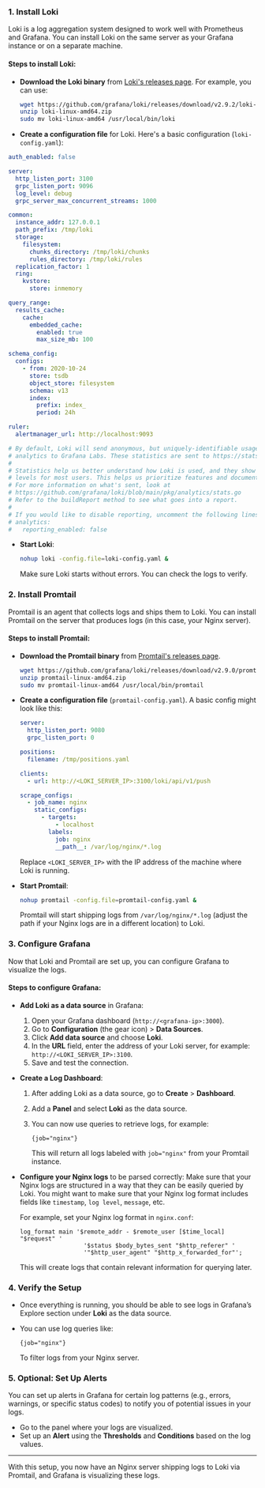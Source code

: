 ### 1. **Install Loki**

Loki is a log aggregation system designed to work well with Prometheus and Grafana. You can install Loki on the same server as your Grafana instance or on a separate machine.

#### Steps to install Loki:

- **Download the Loki binary** from [Loki's releases page](https://github.com/grafana/loki/releases). For example, you can use:

    ```bash
    wget https://github.com/grafana/loki/releases/download/v2.9.2/loki-linux-amd64.zip
    unzip loki-linux-amd64.zip
    sudo mv loki-linux-amd64 /usr/local/bin/loki
    ```

- **Create a configuration file** for Loki. Here's a basic configuration (`loki-config.yaml`):
```yaml
auth_enabled: false

server:
  http_listen_port: 3100
  grpc_listen_port: 9096
  log_level: debug
  grpc_server_max_concurrent_streams: 1000

common:
  instance_addr: 127.0.0.1
  path_prefix: /tmp/loki
  storage:
    filesystem:
      chunks_directory: /tmp/loki/chunks
      rules_directory: /tmp/loki/rules
  replication_factor: 1
  ring:
    kvstore:
      store: inmemory

query_range:
  results_cache:
    cache:
      embedded_cache:
        enabled: true
        max_size_mb: 100

schema_config:
  configs:
    - from: 2020-10-24
      store: tsdb
      object_store: filesystem
      schema: v13
      index:
        prefix: index_
        period: 24h

ruler:
  alertmanager_url: http://localhost:9093

# By default, Loki will send anonymous, but uniquely-identifiable usage and configuration
# analytics to Grafana Labs. These statistics are sent to https://stats.grafana.org/
#
# Statistics help us better understand how Loki is used, and they show us performance
# levels for most users. This helps us prioritize features and documentation.
# For more information on what's sent, look at
# https://github.com/grafana/loki/blob/main/pkg/analytics/stats.go
# Refer to the buildReport method to see what goes into a report.
#
# If you would like to disable reporting, uncomment the following lines:
# analytics:
#   reporting_enabled: false
```

- **Start Loki**:

    ```bash
    nohup loki -config.file=loki-config.yaml &
    ```

    Make sure Loki starts without errors. You can check the logs to verify.

### 2. **Install Promtail**

Promtail is an agent that collects logs and ships them to Loki. You can install Promtail on the server that produces logs (in this case, your Nginx server).

#### Steps to install Promtail:

- **Download the Promtail binary** from [Promtail's releases page](https://github.com/grafana/loki/releases).

    ```bash
    wget https://github.com/grafana/loki/releases/download/v2.9.0/promtail-linux-amd64.zip
    unzip promtail-linux-amd64.zip
    sudo mv promtail-linux-amd64 /usr/local/bin/promtail
    ```

- **Create a configuration file** (`promtail-config.yaml`). A basic config might look like this:

    ```yaml
    server:
      http_listen_port: 9080
      grpc_listen_port: 0

    positions:
      filename: /tmp/positions.yaml

    clients:
      - url: http://<LOKI_SERVER_IP>:3100/loki/api/v1/push

    scrape_configs:
      - job_name: nginx
        static_configs:
          - targets:
              - localhost
            labels:
              job: nginx
              __path__: /var/log/nginx/*.log
    ```

    Replace `<LOKI_SERVER_IP>` with the IP address of the machine where Loki is running.

- **Start Promtail**:

    ```bash
    nohup promtail -config.file=promtail-config.yaml &
    ```

    Promtail will start shipping logs from `/var/log/nginx/*.log` (adjust the path if your Nginx logs are in a different location) to Loki.

### 3. **Configure Grafana**

Now that Loki and Promtail are set up, you can configure Grafana to visualize the logs.

#### Steps to configure Grafana:

- **Add Loki as a data source** in Grafana:
    1. Open your Grafana dashboard (`http://<grafana-ip>:3000`).
    2. Go to **Configuration** (the gear icon) > **Data Sources**.
    3. Click **Add data source** and choose **Loki**.
    4. In the **URL** field, enter the address of your Loki server, for example: `http://<LOKI_SERVER_IP>:3100`.
    5. Save and test the connection.

- **Create a Log Dashboard**:
    1. After adding Loki as a data source, go to **Create** > **Dashboard**.
    2. Add a **Panel** and select **Loki** as the data source.
    3. You can now use queries to retrieve logs, for example:

        ```text
        {job="nginx"}
        ```

        This will return all logs labeled with `job="nginx"` from your Promtail instance.

- **Configure your Nginx logs** to be parsed correctly:
    Make sure that your Nginx logs are structured in a way that they can be easily queried by Loki. You might want to make sure that your Nginx log format includes fields like `timestamp`, `log level`, `message`, etc.

    For example, set your Nginx log format in `nginx.conf`:

    ```nginx
    log_format main '$remote_addr - $remote_user [$time_local] "$request" '
                      '$status $body_bytes_sent "$http_referer" '
                      '"$http_user_agent" "$http_x_forwarded_for"';
    ```

    This will create logs that contain relevant information for querying later.

### 4. **Verify the Setup**

- Once everything is running, you should be able to see logs in Grafana’s Explore section under **Loki** as the data source.
- You can use log queries like:

    ```text
    {job="nginx"}
    ```

    To filter logs from your Nginx server.

### 5. **Optional: Set Up Alerts**

You can set up alerts in Grafana for certain log patterns (e.g., errors, warnings, or specific status codes) to notify you of potential issues in your logs.

- Go to the panel where your logs are visualized.
- Set up an **Alert** using the **Thresholds** and **Conditions** based on the log values.

---

With this setup, you now have an Nginx server shipping logs to Loki via Promtail, and Grafana is visualizing these logs.
